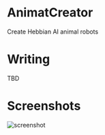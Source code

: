 # AnimatCreator
Create Hebbian AI animal robots

# Writing
TBD

# Screenshots

![screenshot](https://github.com/ccrock4t/AnimatCreator/assets/15344554/11455ffd-afe8-435f-b6d0-6abf650a74aa)
